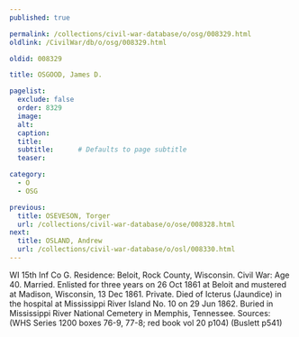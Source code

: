 ```yaml
---
published: true

permalink: /collections/civil-war-database/o/osg/008329.html
oldlink: /CivilWar/db/o/osg/008329.html

oldid: 008329

title: OSGOOD, James D.

pagelist:
  exclude: false
  order: 8329
  image: 
  alt:
  caption:
  title:
  subtitle:      # Defaults to page subtitle
  teaser:

category: 
  - O 
  - OSG

previous:
  title: OSEVESON, Torger
  url: /collections/civil-war-database/o/ose/008328.html  
next:
  title: OSLAND, Andrew
  url: /collections/civil-war-database/o/osl/008330.html   
---
```

WI 15th Inf Co G. Residence: Beloit, Rock County, Wisconsin. Civil War: Age 40. Married. Enlisted for three years on 26 Oct 1861 at Beloit and mustered at Madison, Wisconsin, 13 Dec 1861. Private. Died of Icterus (Jaundice) in the hospital at Mississippi River Island No. 10 on 29 Jun 1862. Buried in Mississippi River National Cemetery in Memphis, Tennessee. Sources: (WHS Series 1200 boxes 76-9, 77-8; red book vol 20 p104) (Buslett p541)